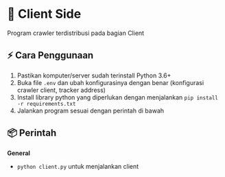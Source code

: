 # :beginner: Client Side

Program crawler terdistribusi pada bagian Client

## :zap: Cara Penggunaan

1. Pastikan komputer/server sudah terinstall Python 3.6+
2. Buka file `.env` dan ubah konfigurasinya dengan benar (konfigurasi crawler client, tracker address)
3. Install library python yang diperlukan dengan menjalankan `pip install -r requirements.txt`
4. Jalankan program sesuai dengan perintah di bawah

## :package: Perintah

**General**

- `python client.py` untuk menjalankan client
